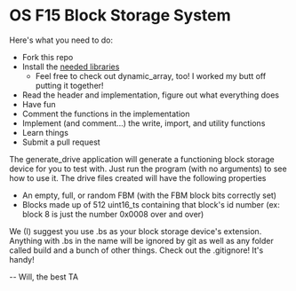 # OS F15 Block Storage System

Here's what you need to do:
- Fork this repo
- Install the [needed libraries](https://github.com/mizzoucs/OSF15_Library/)
	- Feel free to check out dynamic_array, too! I worked my butt off putting it together!
- Read the header and implementation, figure out what everything does
- Have fun
- Comment the functions in the implementation
- Implement (and comment...) the write, import, and utility functions
- Learn things
- Submit a pull request

The generate_drive application will generate a functioning block storage device for you to test with. Just run the program (with no arguments) to see how to use it. The drive files created will have the following properties
- An empty, full, or random FBM (with the FBM block bits correctly set)
- Blocks made up of 512 uint16_ts containing that block's id number (ex: block 8 is just the number 0x0008 over and over)

We (I) suggest you use .bs as your block storage device's extension. Anything with .bs in the name will be ignored by git as well as any folder called build and a bunch of other things. Check out the .gitignore! It's handy!


-- Will, the best TA

